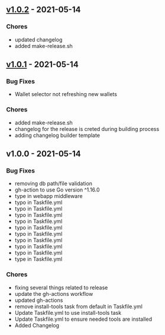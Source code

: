 
<a name="v1.0.2"></a>
## [v1.0.2] - 2021-05-14
### Chores
- updated changelog
- added make-release.sh


<a name="v1.0.1"></a>
## [v1.0.1] - 2021-05-14
### Bug Fixes
- Wallet selector not refreshing new wallets

### Chores
- added make-release.sh
- changelog for the release is creted during building process
- adding changelog builder template


<a name="v1.0.0"></a>
## v1.0.0 - 2021-05-14
### Bug Fixes
- removing db path/file validation
- gh-action to use Go version ^1.16.0
- type in webapp middleware
- typo in Taskfile.yml
- typo in Taskfile.yml
- typo in Taskfile.yml
- typo in Taskfile.yml
- typo in Taskfile.yml
- typo in Taskfile.yml
- typo in Taskfile.yml
- typo in Taskfile.yml
- typo in Taskfile.yml
- type in Taskfile.yml

### Chores
- fixing several things related to release
- update the gh-actions workflow
- updated gh-actions
- remove install-tools task from default in Taskfile.yml
- Update Taskfile.yml to use install-tools task
- Update Taskfile.yml to ensure needed tools are installed
- Added Changelog


[Unreleased]: https://github.com/Xumeiquer/wallets/compare/v1.0.2...HEAD
[v1.0.2]: https://github.com/Xumeiquer/wallets/compare/v1.0.1...v1.0.2
[v1.0.1]: https://github.com/Xumeiquer/wallets/compare/v1.0.0...v1.0.1
